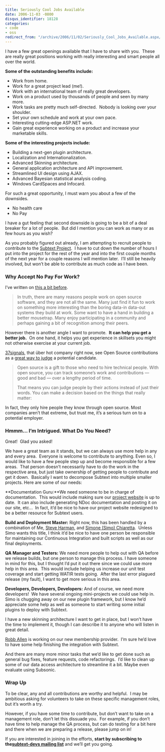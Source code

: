 ```yaml
---
title: Seriously Cool Jobs Available
date: 2006-11-03 -0800
disqus_identifier: 18128
categories:
- code
- oss
redirect_from: "/archive/2006/11/02/Seriously_Cool_Jobs_Available.aspx/"
---
```


I have a few great openings available that I have to share with you. 
These are really great positions working with really interesting and
smart people all over the world. 

**Some of the outstanding benefits include:**

-   Work from home.
-   Work for a great project lead (me!).
-   Work with an international team of really great developers.
-   Work on a product used by thousands of people and seen by many more.
-   Work tasks are pretty much self-directed.  Nobody is looking over
    your shoulder.
-   Set your own schedule and work at your own pace.
-   Interesting cutting-edge ASP.NET work. 
-   Gain great experience working on a product and increase your
    marketable skills.

**Some of the interesting projects include:**

-   Building a next-gen plugin architecture.
-   Localization and Internationalization.
-   Advanced Skinning architecture.
-   General application architecture and API improvement.
-   Streamlined UI design using AJAX.
-   Advanced Bayesian statistical analysis coding.
-   Windows CardSpaces and Infocard.

For such a great opportunity, I must warn you about a few of the
downsides.

-   No health care
-   No Pay

I have a gut feeling that second downside is going to be a bit of a deal
breaker for a lot of people.  But did I mention you can work as many or
as few hours as you wish?

As you probably figured out already, I am attempting to recruit people
to contribute to the [Subtext
Project](http://subtextproject.com/ "Subtext Project").  I have to cut
down the number of hours I put into the project for the rest of the year
and into the first couple months of the next year for a couple reasons I
will mention later.  I’ll still be heavily involved, but won’t be able
to contribute as much code as I have been.

### Why Accept No Pay For Work?

I’ve written on [this a bit
before](https://haacked.com/archive/2006/01/16/MisperceptionsofOpenSource.aspx "Misperceptions of Open Source").

> In truth, there are many reasons people work on open source software,
> and they are not all the same. Many just find it fun to work on
> something more interesting than the boring data-in data-out systems
> they build at work. Some want to have a hand in building a better
> mousetrap. Many enjoy participating in a community and perhaps gaining
> a bit of recognition among their peers.

However there is another angle I want to promote.  **It can help you get
a better job.**  On one hand, it helps you get experience in skillsets
you might not otherwise exercise at your current job.

[37signals](http://37signals.com "37 signals"), that über hot company
right now, see Open Source contributions as a [great way to
judge](http://gettingreal.37signals.com/ch08_Actions_Not_Words.php "Actions, Not Words")
a potential candidate.

> Open source is a gift to those who need to hire technical people. With
> open source, you can track someone’s work and contributions — good and
> bad — over a lengthy period of time.
>
> That means you can judge people by their actions instead of just their
> words. You can make a decision based on the things that really matter:

In fact, they only hire people they know through open source. Most
companies aren’t that extreme, but trust me, it’s a serious turn on to a
potential employer.

### Hmmm... I’m Intrigued. What Do You Need?

Great!  Glad you asked!

We have a great team as it stands, but we can always use more help in
any and every area.  Everyone is welcome to contribute to anything. Even
so, I would like to have a few people step up and become responsible for
a few areas.  That person doesn’t necessarily have to do the work in the
respective area, but just take ownership of getting people to contribute
and get it down.  Basically I want to decompose Subtext into multiple
smaller projects. Here are some of our needs: 

**Documentation Guru:**We need someone to be in charge of
documentation.  This would include making sure our [project
website](http://subtextproject.com/ "Subtext Project Website") is up to
date.  It can also include generating NDoc documentation and posting it
on our site, etc...  In fact, it’d be nice to have our project website
redesigned to be a better resource for Subtext users.

**Build and Deployment Master:** Right now, this has been handled by a
combination of Me, [Steve
Harman](http://stevenharman.net/blog/ "Steve Harman"), and [Simone
(Simo) Chiaretta](http://blogs.ugidotnet.org/piyo/ "Simone Chiaretta"). 
Unless Simo wants this title, I think it’d be nice to have one person be
responsible for maintaining our Continuous Integration and built scripts
as well as our final deployments.

**QA Manager and Testers:** We need more people to help out with QA
before we release builds, but one person to manage this process. I have
someone in mind for this, but I thought I’d put it out there since we
could use more help in this area.  This would include helping us
increase our unit test coverage and start getting WATIR tests going. 
After the last error plagued release (my fault), I want to get more
serious in this area.

**Developers, Developers, Developers:** And of course, we need more
developers!  We have several ongoing mini-projects we could use help
in.  Simo is chugging away on our new plugin framework, but I know he’d
appreciate some help as well as someone to start writing some initial
plugins to deploy with Subtext.

I have a new skinning architecture I want to get in place, but I won’t
have the time to implement it, though I can describe it to anyone who
will listen in great detail.

[Robb Allen](http://blog.robballen.com/ "Sharp as a Marble") is working
on our new membership provider.  I’m sure he’d love to have some help
finishing the integration with Subtext.

And there are many more minor tasks that we’d like to get done such as
general bug fixes, feature requests, code refactorings.  I’d like to
clean up some of our data access architecture to streamline it a bit.
Maybe even evaluate using Subsonic.

### Wrap Up

To be clear, any and all contributions are worthy and helpful.  I may be
ambitious asking for volunteers to take on these specific management
roles, but it’s worth a try.

However, if you have some time to contribute, but don’t want to take on
a management role, don’t let this dissuade you.  For example, if you
don’t have time to help manage the QA process, but can do testing for a
bit here and there when we are preparing a release, please jump on in! 

If you are interested in joining in the efforts, **start by subscribing
to the**[**subtext-devs mailing
list**](https://lists.sourceforge.net/lists/listinfo/subtext-devs "Subtext-devs Mailing List") and
we’ll get you going.

